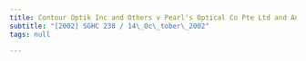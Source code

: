 ```yaml
---
title: Contour Optik Inc and Others v Pearl's Optical Co Pte Ltd and Another
subtitle: "[2002] SGHC 238 / 14\_Oc\_tober\_2002"
tags: null

---
```


